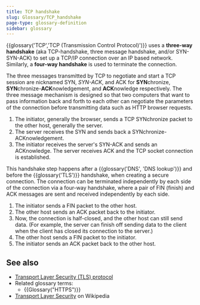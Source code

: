 ```yaml
---
title: TCP handshake
slug: Glossary/TCP_handshake
page-type: glossary-definition
sidebar: glossary
---
```


{{glossary('TCP','TCP (Transmission Control Protocol)')}} uses a **three-way handshake** (aka TCP-handshake, three message handshake, and/or SYN-SYN-ACK) to set up a TCP/IP connection over an IP based network. Similarly, a **four-way handshake** is used to terminate the connection.

The three messages transmitted by TCP to negotiate and start a TCP session are nicknamed SYN, _SYN-ACK_, and ACK for **SYN**chronize, **SYN**chronize-**ACK**nowledgement, and **ACK**nowledge respectively. The three message mechanism is designed so that two computers that want to pass information back and forth to each other can negotiate the parameters of the connection before transmitting data such as HTTP browser requests.

1. The initiator, generally the browser, sends a TCP SYNchronize packet to the other host, generally the server.
2. The server receives the SYN and sends back a SYNchronize-ACKnowledgement.
3. The initiator receives the server's SYN-ACK and sends an ACKnowledge. The server receives ACK and the TCP socket connection is established.

This handshake step happens after a {{glossary('DNS', 'DNS lookup')}} and before the {{glossary('TLS')}} handshake, when creating a secure connection. The connection can be terminated independently by each side of the connection via a four-way handshake, where a pair of FIN (finish) and ACK messages are sent and received independently by each side.

1. The initiator sends a FIN packet to the other host.
2. The other host sends an ACK packet back to the initiator.
3. Now, the connection is half-closed, and the other host can still send data. (For example, the server can finish off sending data to the client when the client has closed its connection to the server.)
4. The other host sends a FIN packet to the initiator.
5. The initiator sends an ACK packet back to the other host.

## See also

- [Transport Layer Security (TLS) protocol](/en-US/docs/Web/Security/Transport_Layer_Security)
- Related glossary terms:
  - {{Glossary("HTTPS")}}
- [Transport Layer Security](https://en.wikipedia.org/wiki/Transport_Layer_Security) on Wikipedia
